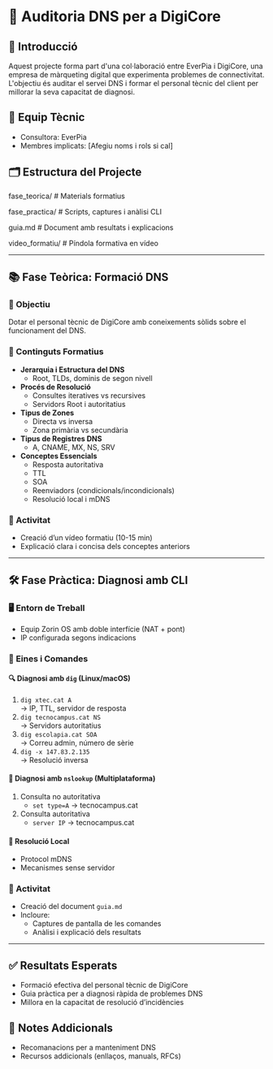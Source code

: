# 📘 Auditoria DNS per a DigiCore

## 🧭 Introducció
Aquest projecte forma part d'una col·laboració entre EverPia i DigiCore, una empresa de màrqueting digital que experimenta problemes de connectivitat. L'objectiu és auditar el servei DNS i formar el personal tècnic del client per millorar la seva capacitat de diagnosi.

## 👥 Equip Tècnic
- Consultora: EverPia
- Membres implicats: [Afegiu noms i rols si cal]

## 🗂 Estructura del Projecte
fase_teorica/         # Materials formatius

fase_practica/        # Scripts, captures i anàlisi CLI

guia.md               # Document amb resultats i explicacions

video_formatiu/       # Píndola formativa en vídeo

---

## 📚 Fase Teòrica: Formació DNS

### 🎯 Objectiu
Dotar el personal tècnic de DigiCore amb coneixements sòlids sobre el funcionament del DNS.

### 📑 Continguts Formatius
- **Jerarquia i Estructura del DNS**
  - Root, TLDs, dominis de segon nivell
- **Procés de Resolució**
  - Consultes iteratives vs recursives
  - Servidors Root i autoritatius
- **Tipus de Zones**
  - Directa vs inversa
  - Zona primària vs secundària
- **Tipus de Registres DNS**
  - A, CNAME, MX, NS, SRV
- **Conceptes Essencials**
  - Resposta autoritativa
  - TTL
  - SOA
  - Reenviadors (condicionals/incondicionals)
  - Resolució local i mDNS

### 🎥 Activitat
- Creació d’un vídeo formatiu (10-15 min)
- Explicació clara i concisa dels conceptes anteriors

---

## 🛠 Fase Pràctica: Diagnosi amb CLI

### 🖥️ Entorn de Treball
- Equip Zorin OS amb doble interfície (NAT + pont)
- IP configurada segons indicacions

### 🧪 Eines i Comandes

#### 🔍 Diagnosi amb `dig` (Linux/macOS)
1. `dig xtec.cat A`  
   → IP, TTL, servidor de resposta
2. `dig tecnocampus.cat NS`  
   → Servidors autoritatius
3. `dig escolapia.cat SOA`  
   → Correu admin, número de sèrie
4. `dig -x 147.83.2.135`  
   → Resolució inversa

#### 🧭 Diagnosi amb `nslookup` (Multiplataforma)
1. Consulta no autoritativa  
   - `set type=A` → tecnocampus.cat
2. Consulta autoritativa  
   - `server IP` → tecnocampus.cat

#### 🧷 Resolució Local
- Protocol mDNS
- Mecanismes sense servidor

### 📄 Activitat
- Creació del document `guia.md`
- Incloure:
  - Captures de pantalla de les comandes
  - Anàlisi i explicació dels resultats

---

## ✅ Resultats Esperats
- Formació efectiva del personal tècnic de DigiCore
- Guia pràctica per a diagnosi ràpida de problemes DNS
- Millora en la capacitat de resolució d’incidències

## 📌 Notes Addicionals
- Recomanacions per a manteniment DNS
- Recursos addicionals (enllaços, manuals, RFCs)
